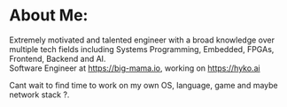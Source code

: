 # About Me:
Extremely motivated and talented engineer with a broad knowledge over multiple tech fields including Systems Programming, Embedded, FPGAs, Frontend, Backend and AI.<br>Software Engineer at https://big-mama.io, working on https://hyko.ai<br>

Cant wait to find time to work on my own OS, language, game and maybe network stack ?.
